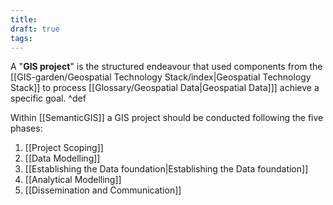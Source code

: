 ```yaml
---
title: 
draft: true
tags: 
---
```

 
A "**GIS project**" is the structured endeavour that used components from the [[GIS-garden/Geospatial Technology Stack/index|Geospatial Technology Stack]] to process [[Glossary/Geospatial Data|Geospatial Data]]] achieve a specific goal. ^def

Within [[SemanticGIS]] a GIS project should be conducted following the five phases:
1. [[Project Scoping]]
2. [[Data Modelling]]
3. [[Establishing the Data foundation|Establishing the Data foundation]]
4. [[Analytical Modelling]]
5. [[Dissemination and Communication]]
